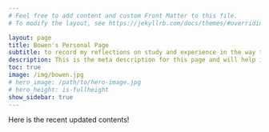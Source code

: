 ```yaml
---
# Feel free to add content and custom Front Matter to this file.
# To modify the layout, see https://jekyllrb.com/docs/themes/#overriding-theme-defaults

layout: page
title: Bowen's Personal Page
subtitle: to record my reflections on study and experience in the way to colleges.
description: This is the meta description for this page and will help it appear in search engines
toc: true
image: /img/bowen.jpg
# hero_image: /path/to/hero-image.jpg
# hero_height: is-fullheight
show_sidebar: true
---
```

Here is the recent updated contents!
